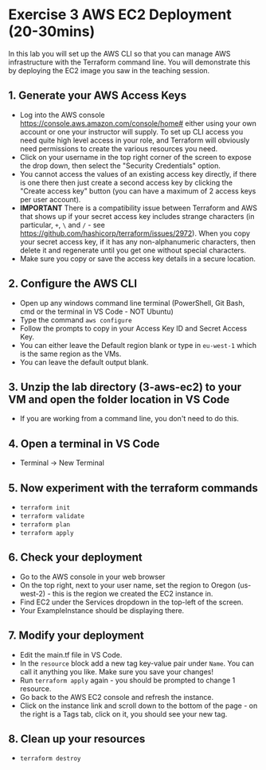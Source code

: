# Exercise 3 AWS EC2 Deployment (20-30mins)
In this lab you will set up the AWS CLI so that you can manage AWS infrastructure with the Terraform command line. You will demonstrate this by deploying the EC2 image you saw in the teaching session. 

## 1. Generate your AWS Access Keys 
* Log into the AWS console  https://console.aws.amazon.com/console/home# either using your own account or one your instructor will supply. To set up CLI access you need quite high level access in your role, and Terraform will obviously need permissions to create the various resources you need.
* Click on your username in the top right corner of the screen to expose the drop down, then select the "Security Credentials" option.
* You cannot access the values of an existing access key directly, if there is one there then just create a second access key by clicking the "Create access key" button (you can have a maximum of 2 access keys per user account).
* **IMPORTANT** There is a compatibility issue between Terraform and AWS that shows up if your secret access key includes strange characters (in particular, ``+``, ``\`` and ``/`` - see https://github.com/hashicorp/terraform/issues/2972). When you copy your secret access key, if it has any non-alphanumeric characters, then delete it and regenerate until you get one without special characters.
* Make sure you copy or save the access key details in a secure location.
## 2. Configure the AWS CLI
* Open up any windows command line terminal (PowerShell, Git Bash, cmd or the terminal in VS Code - NOT Ubuntu)
* Type the command `aws configure`
* Follow the prompts to copy in your Access Key ID and Secret Access Key. 
* You can either leave the Default region blank or type in `eu-west-1` which is the same region as the VMs.
* You can leave the default output blank. 
## 3. Unzip the lab directory (3-aws-ec2) to your VM and open the folder location in VS Code
* If you are working from a command line, you don't need to do this.
## 4. Open a terminal in VS Code 
* Terminal -> New Terminal
## 5. Now experiment with the terraform commands
* `terraform init`
* `terraform validate`
* `terraform plan`
* `terraform apply`
## 6. Check your deployment 
* Go to the AWS console in your web browser
* On the top right, next to your user name, set the region to Oregon (us-west-2) - this is the region we created the EC2 instance in.
* Find EC2 under the Services dropdown in the top-left of the screen.
* Your ExampleInstance should be displaying there. 
## 7. Modify your deployment
* Edit the main.tf file in VS Code.
* In the `resource` block add a new tag key-value pair under `Name`. You can call it anything you like. Make sure you save your changes!
* Run `terraform apply` again - you should be prompted to change 1 resource.
* Go back to the AWS EC2 console and refresh the instance.
* Click on the instance link and scroll down to the bottom of the page - on the right is a Tags tab, click on it, you should see your new tag. 
## 8. Clean up your resources
* `terraform destroy`

